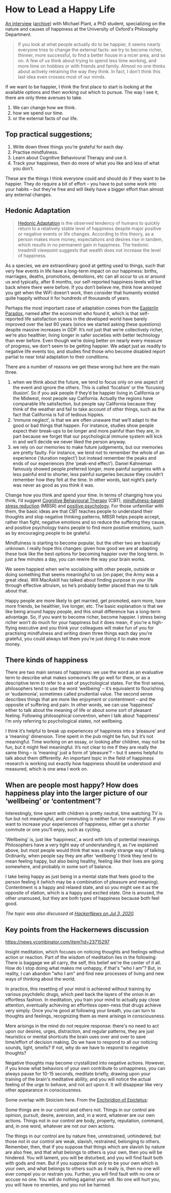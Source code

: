 # How to Lead a Happy Life

[An interview](https://www.ox.ac.uk/research/research-in-conversation/how-live-happy-life/michael-plant) ([archive](https://archive.ph/PU8kA)) with Michael Plant, a PhD student, specializing on the nature and causes of happiness at the University of Oxford's Philosophy Department.

> If you look at what people actually do to be happier, it seems nearly everyone tries to change the external facts: we try to become richer, thinner, more successful, to find a better house in a nicer area, and so on. A few of us think about trying to spend less time working, and more time on hobbies or with friends and family. Almost no one thinks about actively retraining the way they think. In fact, I don’t think this last idea even crosses most of our minds.

If we want to be happier, I think the first place to start is looking at the available options and then working out which to pursue. The way I see it, there are only three avenues to take.

1. We can change how we think.
2. how we spend our time.
3. or the external facts of our life.

## Top practical suggestions;

1. Write down three things you’re grateful for each day.
2. Practise mindfulness.
3. Learn about Cognitive Behavioural Therapy and use it.
4. Track your happiness, then do more of what you like and less of what you don’t.

These are the things I think everyone could and should do if they want to be happier. They do require a bit of effort – you have to put some work into your habits – but they’re free and will likely have a bigger effort than almost any external changes. 

## Hedonic Adaptation

> [Hedonic Adaptation](https://en.wikipedia.org/wiki/Hedonic_treadmill) is the observed tendency of humans to quickly return to a relatively stable level of happiness despite major positive or negative events or life changes. According to this theory, as a person makes more money, expectations and desires rise in tandem, which results in no permanent gain in happiness. The hedonic treadmill viewpoint suggests that wealth does not increase the level of happiness.

As a species, we are extraordinary good at getting used to things, such that very few events in life have a long-term impact on our happiness: births, marriages, deaths, promotions, demotions, etc can all occur to us or around us and typically, after 6 months, our self-reported happiness levels will be back where there were before. If you don’t believe me, think how annoyed you get when the WiFi doesn’t work, then consider that humanity existed quite happily without it for hundreds of thousands of years.

Perhaps the most important case of adaptation comes from the [Easterlin Paradox](https://en.wikipedia.org/wiki/Easterlin_paradox), named after the economist who found it, which is that self-reported life satisfaction scores in the developed world have barely improved over the last 60 years (since we started asking these questions) despite massive increases in GDP. It’s not just that we’re collectively richer, we’re also healthier, living longer in safer societies with better technology than ever before. Even though we’re doing better on nearly every measure of progress, we don’t seem to be getting happier. We adapt just as readily to negative life events too, and studies find those who become disabled report partial to near total adaptation to their conditions. 

There are a number of reasons we get these wrong but here are the main three.

1. when we think about the future, we tend to focus only on one aspect of the event and ignore the others. This is called ‘focalism’ or the ‘focusing illusion’. So if you ask people if they’d be happier living in California or the Midwest, most people say California. Actually the regions have comparable life satisfaction, but people say California because they think of the weather and fail to take account of other things, such as the fact that California is full of tedious hippies.
2. ‘immune neglect’, is that we are often unaware that we’ll adapt to the good or bad things that happen. For instance, studies show people expect their break-ups to be longer and more painful than they are, in part because we forget that our psychological immune system will kick in and we’ll decide we never liked the person anyway.
3. we rely on our memories to make future judgements, but our memories are pretty faulty. For instance, we tend not to remember the whole of an experience (‘duration neglect’) but instead remember the peaks and ends of our experiences (the ‘peak-end effect’). Daniel Kahneman famously showed people preferred longer, more painful surgeries with a less painful end to shorter, less painful surgeries because they couldn’t remember how they felt at the time. In other words, last night’s party was never as good as you think it was.

Change how you think and spend your time. In terms of changing how you think, I’d suggest [Cognitive Behavioural Therapy](https://en.wikipedia.org/wiki/Cognitive_behavioral_therapy) (CBT), [mindfulness-based stress reduction](https://en.wikipedia.org/wiki/Mindfulness-based_stress_reduction) (MBSR) and [positive psychology](https://en.wikipedia.org/wiki/Positive_psychology). For those unfamiliar with them, the basic ideas are that CBT teaches people to understand their thoughts and stop negative thinking patterns, MBSR helps people accept, rather than fight, negative emotions and so reduce the suffering they cause, and positive psychology trains people to find more positive emotions, such as by encouraging people to be grateful. 

Mindfulness is starting to become popular, but the other two are basically unknown. I really hope this changes: given how good we are at adapting these look like the best options for becoming happier over the long term. In just a few minutes a day, you can rewire the way your brain works.

We seem happiest when we’re socialising with other people, outside or doing something that seems meaningful to us (on paper, the Army was a great idea). Will MacAskill has talked about finding purpose in your life through effective altruism, so he’s probably better placed than me to talk about that.

Happy people are more likely to get married, get promoted, earn more, have more friends, be healthier, live longer, etc. The basic explanation is that we like being around happy people, and this small difference has a long-term advantage. So, if you want to become richer, become happier. I stress being richer won’t do much for your happiness but it does mean, if you’re a high-flying executive and you think your colleagues will make fun of you for practising mindfulness and writing down three things each day you’re grateful, you could always tell them you’re just doing it to make more money. 

## There kinds of happiness

There are two main senses of happiness: we use the word as an evaluative term to describe what makes someone’s life go well for them, or as a descriptive term to refer to a set of psychological states. For the first sense, philosophers tend to use the word ‘wellbeing’ – it’s equivalent to flourishing or ‘eudaimonia’, sometimes called prudential value. The second sense describes things that are more like enjoyment or contentment – and the opposite of suffering and pain. In other words, we can use ‘happiness’ either to talk about the meaning of life or about some sort of pleasant feeling. Following philosophical convention, when I talk about ‘happiness’ I’m only referring to psychological states, not wellbeing. 

I think it’s helpful to break up experiences of happiness into a ‘pleasure’ and a ‘meaning’ dimension. Time spent in the pub might be fun, but it’s not meaningful. Time working on an essay, or looking after children, may not be fun, but it might feel meaningful. It’s not clear to me if they are really the same thing – is ‘meaning’ just a form of ‘pleasure’? – but it seems helpful to talk about them differently. An important topic in the field of happiness research is working out exactly how happiness should be understood and measured, which is one area I work on.

## When are people most happy? How does happiness play into the larger picture of our ‘wellbeing’ or ‘contentment’? 

Interestingly, time spent with children is pretty neutral, time watching TV is fun but not meaningful, and commuting is neither fun nor meaningful. If you want to increase your experiences of happiness, either get a shorter commute or one you’ll enjoy, such as cycling.

‘Wellbeing’ is, just like ‘happiness’, a word with lots of potential meanings. Philosophers have a very tight way of understanding it, as I’ve explained above, but most people would think that was a really strange way of talking. Ordinarily, when people say they are after ‘wellbeing’ I think they tend to mean feeling happy, but also being healthy, feeling like their lives are going somewhere, and probably in some sort of balance.

I take being happy as just being in a mental state that feels good to the person feeling it (which may be a combination of pleasure and meaning). Contentment is a happy and relaxed state, and so you might see it as the opposite of elation, which is a happy and excited state. One is aroused, the other unaroused, but they are both types of happiness because both feel good.

_The topic was also discussed at [HackerNews on Jul 3, 2020](https://news.ycombinator.com/item?id=23700043)._

## Key points from the Hackernews discussion

https://news.ycombinator.com/item?id=23715297

Insight meditation, which focuses on noticing thoughts and feelings without action or reaction. Part of the wisdom of meditation lies in the following: There is baggage we all carry, the self, this belief we're the center of it all. How do I stop doing what makes me unhappy, if that's "who I am"? But, in reality, I can abandon "who I am" and find new processes of living and new ways of thinking about the world.

In practice, this resetting of your mind is achieved without training by various psychdelic drugs, which peel back the layers of the onion in an effortless fashion. In meditation, you train your mind to actually pay close attention, eventually achieving an effortless open-ness that drugs achieve very simply. Once you're good at following your breath, you can turn to thoughts and feelings, recognizing them as mere arisings in consciousness.

Mere arisings in the mind do not require response: there's no need to act upon our desires, urges, distraction, and regular patterns, they are just heuristics or mental shortcuts the brain uses over and over to save time/effort of decision making. Do we have to respond to all our noticing sounds, light, smells? If not, why do we have to respond to negative thoughts?

Negative thoughts may become crystallized into negative actions. However, if you know what behaviors of your own contribute to unhappiness, you can always pause for 10-15 seconds, meditate briefly, drawing upon your training of the brain's meditative ability, and you will notice the actual feeling of the urge to behave, and not act upon it. It will disappear like very other appearance in consciousness.

Some overlap with Stoicism here. From the [Enchiridion of Epictetus](https://en.wikipedia.org/wiki/Enchiridion_of_Epictetus):

Some things are in our control and others not. Things in our control are opinion, pursuit, desire, aversion, and, in a word, whatever are our own actions. Things not in our control are body, property, reputation, command, and, in one word, whatever are not our own actions.

The things in our control are by nature free, unrestrained, unhindered; but those not in our control are weak, slavish, restrained, belonging to others. Remember, then, that if you suppose that things which are slavish by nature are also free, and that what belongs to others is your own, then you will be hindered. You will lament, you will be disturbed, and you will find fault both with gods and men. But if you suppose that only to be your own which is your own, and what belongs to others such as it really is, then no one will ever compel you or restrain you. Further, you will find fault with no one or accuse no one. You will do nothing against your will. No one will hurt you, you will have no enemies, and you not be harmed.